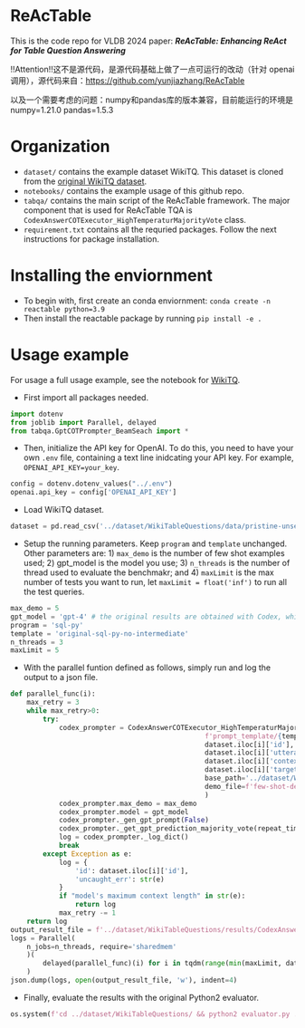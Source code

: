 # ReAcTable
This is the code repo for VLDB 2024 paper: ***ReAcTable: Enhancing ReAct for Table Question Answering***  

!!Attention!!这不是源代码，是源代码基础上做了一点可运行的改动（针对 openai 调用），源代码来自：https://github.com/yunjiazhang/ReAcTable  

以及一个需要考虑的问题：numpy和pandas库的版本兼容，目前能运行的环境是numpy=1.21.0 pandas=1.5.3  

# Organization
- ```dataset/``` contains the example dataset WikiTQ. This dataset is cloned from the [original WikiTQ dataset](https://github.com/ppasupat/WikiTableQuestions).  
- ```notebooks/``` contains the example usage of this github repo. 
- ```tabqa/``` contains the main script of the ReAcTable framework. The major component that is used for ReAcTable TQA is ```CodexAnswerCOTExecutor_HighTemperaturMajorityVote``` class. 
- ```requirement.txt``` contains all the requried packages. Follow the next instructions for package installation.

# Installing the enviornment 
- To begin with, first create an conda enviornment: ```conda create -n reactable python=3.9```
- Then install the reactable package by running ```pip install -e .```


# Usage example
For usage a full usage example, see the notebook for [WikiTQ](./notebooks/ReAcTable-MajorityVote-WikiTQ.ipynb).

- First import all packages needed.
```python
import dotenv
from joblib import Parallel, delayed
from tabqa.GptCOTPrompter_BeamSeach import *
```

- Then, initialize the API key for OpenAI. To do this, you need to have your own ```.env``` file, containing a text line inidcating your API key. For example, ```OPENAI_API_KEY=your_key```.
```python
config = dotenv.dotenv_values("../.env")
openai.api_key = config['OPENAI_API_KEY']
```

- Load WikiTQ dataset.
```python
dataset = pd.read_csv('../dataset/WikiTableQuestions/data/pristine-unseen-tables.tsv', sep='\t')
```

- Setup the running parameters. Keep ```program``` and  ```template``` unchanged. Other parameters are: 1) ```max_demo``` is the number of few shot examples used; 2) gpt_model is the model you use; 3) ```n_threads``` is the number of thread used to evaluate the benchmakr; and 4) ```maxLimit``` is the max number of tests you want to run, let ```maxLimit = float('inf')``` to run all the test queries. 
```python
max_demo = 5
gpt_model = 'gpt-4' # the original results are obtained with Codex, which is deprecated.
program = 'sql-py'
template = 'original-sql-py-no-intermediate'    
n_threads = 3
maxLimit = 5
```

- With the parallel funtion defined as follows, simply run and log the output to a json file. 
```python
def parallel_func(i):
    max_retry = 3
    while max_retry>0:
        try:
            codex_prompter = CodexAnswerCOTExecutor_HighTemperaturMajorityVote(
                                                f'prompt_template/{template}.json',
                                                dataset.iloc[i]['id'], 
                                                dataset.iloc[i]['utterance'], 
                                                dataset.iloc[i]['context'], 
                                                dataset.iloc[i]['targetValue'],  
                                                base_path='../dataset/WikiTableQuestions/',
                                                demo_file=f'few-shot-demo/WikiTQ-{program}.json',
                                                )
            codex_prompter.max_demo = max_demo
            codex_prompter.model = gpt_model
            codex_prompter._gen_gpt_prompt(False)
            codex_prompter._get_gpt_prediction_majority_vote(repeat_times=5)
            log = codex_prompter._log_dict()
            break
        except Exception as e:
            log = {
                'id': dataset.iloc[i]['id'],
                'uncaught_err': str(e)
            }
            if "model's maximum context length" in str(e):
                return log
            max_retry -= 1
    return log
output_result_file = f'../dataset/WikiTableQuestions/results/CodexAnswerCOTExecutor_HighTemperaturMajorityVote_{template}_{program}_results_pristine-unseen-tables_limit{maxLimit}_model{gpt_model}.json'
logs = Parallel(
    n_jobs=n_threads, require='sharedmem'
    )(
        delayed(parallel_func)(i) for i in tqdm(range(min(maxLimit, dataset.shape[0])))
    )    
json.dump(logs, open(output_result_file, 'w'), indent=4)
```

- Finally, evaluate the results with the original Python2 evaluator. 
```python
os.system(f'cd ../dataset/WikiTableQuestions/ && python2 evaluator.py ./results/{output_result_file.split("/")[-1]} ')
```
